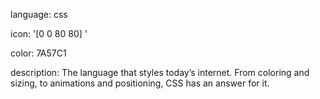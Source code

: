language: css

icon: '[0 0 80 80] <path d="M6.39130435,0 L6.39130435,1.37092911e-13 L91.6086957,1.37092911e-13 C95.1125791,1.37092911e-13 98,3.26861551 98,7.23529199 L98,79.588236 C97.9998824,80.9201613 97.0461231,81.9998668 95.8695652,82 L2.13043489,82 C0.953876979,81.9998668 0.000117744668,80.9201613 1.06521753e-07,79.588236 L1.06521753e-07,7.23529199 C1.06521753e-07,3.26861551 2.8874198,0 6.39130435,0 Z M69.400053,7.09058824 C67.2220933,7.09058824 65.4565217,8.76946324 65.4565217,10.8405882 C65.4565217,12.9115882 67.2220933,14.5905882 69.400053,14.5905882 C71.5779996,14.5905882 73.3435843,12.9115882 73.3435843,10.8405882 C73.3435843,8.76946324 71.5779996,7.09058824 69.400053,7.09058824 Z M79.4870095,7.09058824 C77.3090498,7.09058824 75.5434783,8.76946324 75.5434783,10.8405882 C75.5434783,12.9115882 77.3090498,14.5905882 79.4870095,14.5905882 C81.6649561,14.5905882 83.4305408,12.9115882 83.4305408,10.8405882 C83.4305408,8.76946324 81.6649561,7.09058824 79.4870095,7.09058824 Z M89.5739661,7.09058824 C87.3960063,7.09058824 85.6304348,8.76946324 85.6304348,10.8405882 C85.6304348,12.9115882 87.3960063,14.5905882 89.5739661,14.5905882 C91.7519127,14.5905882 93.5174973,12.9115882 93.5174973,10.8405882 C93.5174973,8.76946324 91.7519127,7.09058824 89.5739661,7.09058824 Z M4.26086967,20.2588235 L4.26086957,20.2588235 L4.26086957,77.084826 L93.7391304,77.084826 L93.7391304,20.2588235 L4.26086967,20.2588235 Z" fill="#FFF" fill-rule="nonzero"/>'

color: 7A57C1

description: The language that styles today’s internet. From coloring and sizing, to animations and positioning, CSS has an answer for it.
